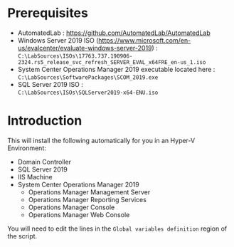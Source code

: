 # Prerequisites
 - AutomatedLab : https://github.com/AutomatedLab/AutomatedLab
 - Windows Server 2019 ISO (https://www.microsoft.com/en-us/evalcenter/evaluate-windows-server-2019) : \
   `C:\LabSources\ISOs\17763.737.190906-2324.rs5_release_svc_refresh_SERVER_EVAL_x64FRE_en-us_1.iso`
 - System Center Operations Manager 2019 executable located here : `C:\LabSources\SoftwarePackages\SCOM_2019.exe`
 - SQL Server 2019 ISO : \
   `C:\LabSources\ISOs\SQLServer2019-x64-ENU.iso`

# Introduction
This will install the following automatically for you in an Hyper-V Environment:
 - Domain Controller
 - SQL Server 2019
 - IIS Machine
 - System Center Operations Manager 2019
   - Operations Manager Management Server
   - Operations Manager Reporting Services
   - Operations Manager Console
   - Operations Manager Web Console

You will need to edit the lines in the `Global variables definition` region of the script.
